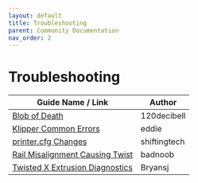 ```yaml
---
layout: default
title: Troubleshooting
parent: Community Documentation
nav_order: 2
---
```


# Troubleshooting

| Guide Name / Link | Author |
|---|---|
| [Blob of Death](./120decibell/blob_of_death.md) | 120decibell |
| [Klipper Common Errors](./eddie/klipper_common_errors.md) | eddie |
| [printer.cfg Changes](./shiftingtech/printer.cfg_changes.md) | shiftingtech |
| [Rail Misalignment Causing Twist](./badnoob/rail_misalignment_causing_twist.md) | badnoob |
| [Twisted X Extrusion Diagnostics](./bryansj/twisted_x_extrusion_diagnostics.md) | Bryansj |
